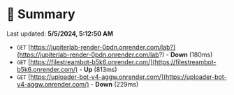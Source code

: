 # 📖 Summary
Last updated: **5/5/2024, 5:12:50 AM**

- `GET` [https://jupiterlab-render-0pdn.onrender.com/lab?](https://jupiterlab-render-0pdn.onrender.com/lab?) - **Down** (180ms)
- `GET` [https://filestreambot-b5k6.onrender.com/](https://filestreambot-b5k6.onrender.com/) - **Up** (813ms)
- `GET` [https://uploader-bot-v4-aggw.onrender.com/](https://uploader-bot-v4-aggw.onrender.com/) - **Down** (229ms)
